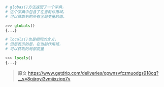```python

# globas()方法返回了一个字典，
# 这个字典中包含了在当前作用域，
# 可以获取到的所有全局变量的值。

>>> globals()
{...}

# locals()也是相同的含义，
# 但是表示的是，在当前作用域，
# 可以获取的局部变量

>>> locals()
{...}

```

> 原文 https://www.getdrip.com/deliveries/opwnsvfczmuodgs918cq?__s=8qjjroyi3vmjjxziqp7v
